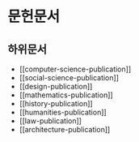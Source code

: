 # 문헌문서

## 하위문서

- [[computer-science-publication]]
- [[social-science-publication]]
- [[design-publication]]
- [[mathematics-publication]]
- [[history-publication]]
- [[humanities-publication]]
- [[law-publication]]
- [[architecture-publication]]
